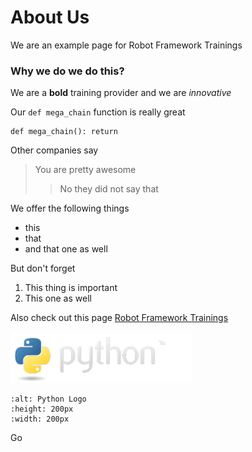# About Us

We are an example page for Robot Framework Trainings

### Why we do we do this?

We are a **bold** training provider and we are *innovative*

Our `def mega_chain` function is really great

    def mega_chain(): return

Other companies say

> You are pretty awesome
> >No they did not say that

We offer the following things
- this
- that
- and that one as well

But don't forget

1. This thing is important
2. This one as well

Also check out this page [Robot Framework Trainings](https://robotframework.org/trainings/)

![Python Logo](python-logo.png)
```{image} python-logo.png
:alt: Python Logo
:height: 200px
:width: 200px
 ```


Go [](index)
